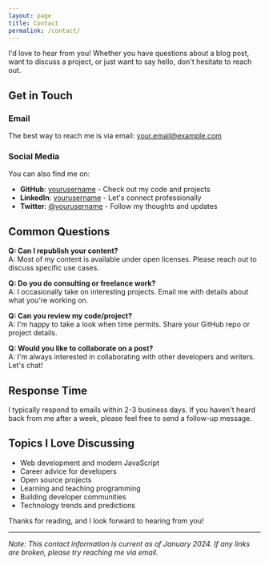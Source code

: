 ```yaml
---
layout: page
title: Contact
permalink: /contact/
---
```


I'd love to hear from you! Whether you have questions about a blog post, want to discuss a project, or just want to say hello, don't hesitate to reach out.

## Get in Touch

### Email
The best way to reach me is via email: [your.email@example.com](mailto:your.email@example.com)

### Social Media
You can also find me on:

- **GitHub**: [yourusername](https://github.com/yourusername) - Check out my code and projects
- **LinkedIn**: [yourusername](https://linkedin.com/in/yourusername) - Let's connect professionally  
- **Twitter**: [@yourusername](https://twitter.com/yourusername) - Follow my thoughts and updates

## Common Questions

**Q: Can I republish your content?**  
A: Most of my content is available under open licenses. Please reach out to discuss specific use cases.

**Q: Do you do consulting or freelance work?**  
A: I occasionally take on interesting projects. Email me with details about what you're working on.

**Q: Can you review my code/project?**  
A: I'm happy to take a look when time permits. Share your GitHub repo or project details.

**Q: Would you like to collaborate on a post?**  
A: I'm always interested in collaborating with other developers and writers. Let's chat!

## Response Time

I typically respond to emails within 2-3 business days. If you haven't heard back from me after a week, please feel free to send a follow-up message.

## Topics I Love Discussing

- Web development and modern JavaScript
- Career advice for developers
- Open source projects
- Learning and teaching programming
- Building developer communities
- Technology trends and predictions

Thanks for reading, and I look forward to hearing from you!

---

*Note: This contact information is current as of January 2024. If any links are broken, please try reaching me via email.*